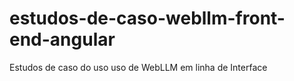 # estudos-de-caso-webllm-front-end-angular
 Estudos de caso do uso uso de WebLLM em linha de Interface
